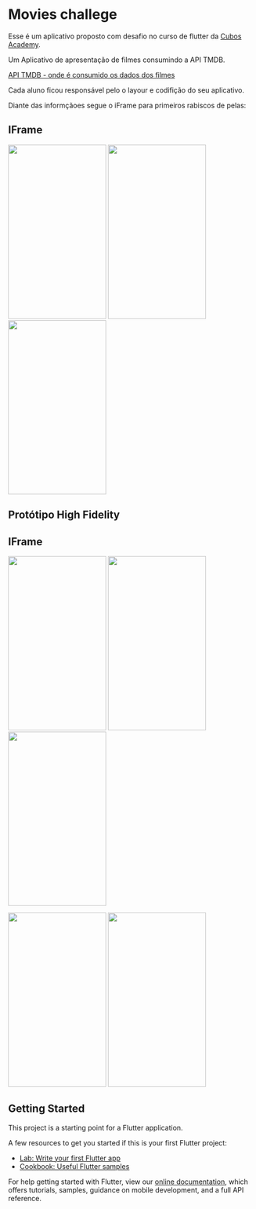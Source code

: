 # Movies challege

Esse é um aplicativo proposto com desafio no curso de flutter da [Cubos Academy](https://cubos.academy/).

Um Aplicativo de apresentação de filmes consumindo a API TMDB.

[API TMDB - onde é consumido os dados dos filmes](https://www.themoviedb.org/documentation/api)

Cada aluno ficou responsável pelo o layour e codifição do seu aplicativo.

Diante das informçãoes segue o iFrame para primeiros rabiscos de pelas:

<H2>IFrame</H2>

<p float="left">
  <img src="https://user-images.githubusercontent.com/16937201/120697853-9f2a2a80-c484-11eb-9230-7e9d25126ce0.jpg" height= "355" width="200">
  <img src="https://user-images.githubusercontent.com/16937201/120700720-5e341500-c488-11eb-93f1-e86335d9307a.jpg" height= "355" width="200">
  <img src="https://user-images.githubusercontent.com/16937201/120700775-7441d580-c488-11eb-9e5b-ff42e53580e1.jpg" height= "355" width="200"">

</p>
                                                                                                                                             
<H2>Protótipo High Fidelity</H2>
                                                                                                                                       <H2>IFrame</H2>

<p float="left">
  <img src="https://user-images.githubusercontent.com/16937201/120701125-db5f8a00-c488-11eb-9f8e-135f06d0c2e0.jpg" height= "355" width="200">
  <img src="https://user-images.githubusercontent.com/16937201/120701130-dbf82080-c488-11eb-90d5-a0d39702c15f.jpg" height= "355" width="200">
  <img src="https://user-images.githubusercontent.com/16937201/120701095-d7336c80-c488-11eb-9912-e12c54bf6f15.jpg" height= "355" width="200">

</p>
<p float="left">

  <img src="https://user-images.githubusercontent.com/16937201/120701114-da2e5d00-c488-11eb-8296-49a2afb0c060.jpg" height= "355" width="200">
    <img src="https://user-images.githubusercontent.com/16937201/120701119-dac6f380-c488-11eb-84c2-9460d4d67e61.jpg" height= "355" width="200">


</p>

## Getting Started

This project is a starting point for a Flutter application.

A few resources to get you started if this is your first Flutter project:

- [Lab: Write your first Flutter app](https://flutter.dev/docs/get-started/codelab)
- [Cookbook: Useful Flutter samples](https://flutter.dev/docs/cookbook)

For help getting started with Flutter, view our
[online documentation](https://flutter.dev/docs), which offers tutorials,
samples, guidance on mobile development, and a full API reference.
